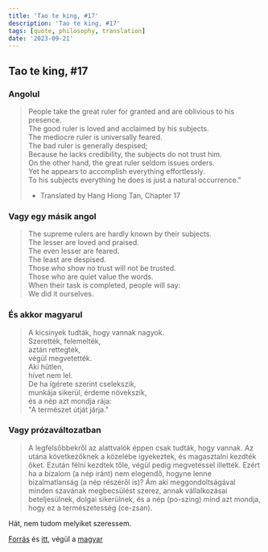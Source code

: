 ```yaml
---
title: 'Tao te king, #17'
description: 'Tao te king, #17'
tags: [quote, philosophy, translation]
date: '2023-09-21'
---
```


## Tao te king, #17

### Angolul

> People take the great ruler for granted and are oblivious to his presence.  
> The good ruler is loved and acclaimed by his subjects.  
> The mediocre ruler is universally feared.  
> The bad ruler is generally despised;  
> Because he lacks credibility, the subjects do not trust him.  
> On the other hand, the great ruler seldom issues orders.  
> Yet he appears to accomplish everything effortlessly.  
> To his subjects everything he does is just a natural occurrence."  
> -  Translated by Hang Hiong Tan, Chapter 17  

### Vagy egy másik angol

> The supreme rulers are hardly known by their subjects.  
> The lesser are loved and praised.  
> The even lesser are feared.  
> The least are despised.  
> Those who show no trust will not be trusted.  
> Those who are quiet value the words.  
> When their task is completed, people will say:  
> We did it ourselves.  

### És akkor magyarul

> A kicsinyek tudták, hogy vannak nagyok.  
> Szerették, felemelték,  
> aztán rettegték,  
> végül megvetették.  
> Aki hûtlen,  
> hívet nem lel.  
> De ha ígérete szerint cselekszik,  
> munkája sikerül, érdeme növekszik,  
> és a nép azt mondja rája:  
> "A természet útját járja."  

### Vagy prózaváltozatban

> A legfelsőbbekről az alattvalók éppen csak tudták, hogy vannak. Az utána
> következőknek a közelébe igyekeztek, és magasztalni kezdték őket. Ezután
> félni kezdtek tőle, végül pedig megvetéssel illették. Ezért ha a bizalom (a
> nép iránt) nem elegendő, hogyne lenne bizalmatlanság (a nép részéről is)? Ám
> aki meggondoltságával minden szavának megbecsülést szerez, annak
> vállalkozásai beteljesülnek, dolgai sikerülnek, és a nép (po-szing) mind azt
> mondja, hogy ez a természetesség (ce-zsan).

Hát, nem tudom melyiket szeressem.

[Forrás](https://www.egreenway.com/taoism/ttclz17.htm) és [itt](https://www.taoistic.com/taoteching-laotzu/taoteching-17.htm), végül a [magyar](https://mek.oszk.hu/00100/00191/00191.htm)


